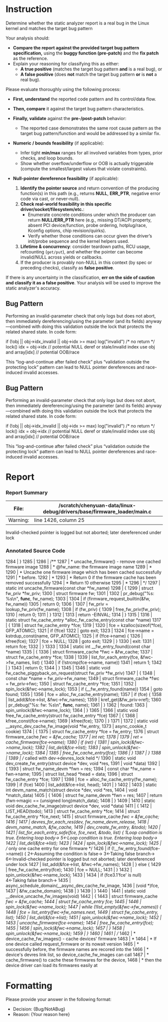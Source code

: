 # Instruction

Determine whether the static analyzer report is a real bug in the Linux kernel and matches the target bug pattern

Your analysis should:
- **Compare the report against the provided target bug pattern specification,** using the **buggy function (pre-patch)** and the **fix patch** as the reference.
- Explain your reasoning for classifying this as either:
  - **A true positive** (matches the target bug pattern **and** is a real bug), or
  - **A false positive** (does **not** match the target bug pattern **or** is **not** a real bug).

Please evaluate thoroughly using the following process:

- **First, understand** the reported code pattern and its control/data flow.
- **Then, compare** it against the target bug pattern characteristics.
- **Finally, validate** against the **pre-/post-patch** behavior:
  - The reported case demonstrates the same root cause pattern as the target bug pattern/function and would be addressed by a similar fix.

- **Numeric / bounds feasibility** (if applicable):
  - Infer tight **min/max** ranges for all involved variables from types, prior checks, and loop bounds.
  - Show whether overflow/underflow or OOB is actually triggerable (compute the smallest/largest values that violate constraints).

- **Null-pointer dereference feasibility** (if applicable):
  1. **Identify the pointer source** and return convention of the producing function(s) in this path (e.g., returns **NULL**, **ERR_PTR**, negative error code via cast, or never-null).
  2. **Check real-world feasibility in this specific driver/socket/filesystem/etc.**:
     - Enumerate concrete conditions under which the producer can return **NULL/ERR_PTR** here (e.g., missing DT/ACPI property, absent PCI device/function, probe ordering, hotplug/race, Kconfig options, chip revision/quirks).
     - Verify whether those conditions can occur given the driver’s init/probe sequence and the kernel helpers used.
  3. **Lifetime & concurrency**: consider teardown paths, RCU usage, refcounting (`get/put`), and whether the pointer can become invalid/NULL across yields or callbacks.
  4. If the producer is provably non-NULL in this context (by spec or preceding checks), classify as **false positive**.

If there is any uncertainty in the classification, **err on the side of caution and classify it as a false positive**. Your analysis will be used to improve the static analyzer's accuracy.

## Bug Pattern

Performing an invalid-parameter check that only logs but does not abort, then immediately dereferencing/using the parameter (and its fields) anyway—combined with doing this validation outside the lock that protects the related shared state. In code form:

if (!obj || obj->idx_invalid || obj->idx >= max)
    log("invalid")
/* no return */
lock()
idx = obj->idx            // potential NULL deref or stale/invalid index
use obj and array[idx]    // potential OOB/race

This “log-and-continue after failed check” plus “validation outside the protecting lock” pattern can lead to NULL pointer dereferences and race-induced invalid accesses.

## Bug Pattern

Performing an invalid-parameter check that only logs but does not abort, then immediately dereferencing/using the parameter (and its fields) anyway—combined with doing this validation outside the lock that protects the related shared state. In code form:

if (!obj || obj->idx_invalid || obj->idx >= max)
    log("invalid")
/* no return */
lock()
idx = obj->idx            // potential NULL deref or stale/invalid index
use obj and array[idx]    // potential OOB/race

This “log-and-continue after failed check” plus “validation outside the protecting lock” pattern can lead to NULL pointer dereferences and race-induced invalid accesses.

# Report

### Report Summary

File:| /scratch/chenyuan-data/linux-debug/drivers/base/firmware_loader/main.c
---|---
Warning:| line 1426, column 25
Invalid-checked pointer is logged but not aborted; later dereferenced under
lock

### Annotated Source Code


1284  | }
1285  |
1286  | /**
1287  |  * uncache_firmware() - remove one cached firmware image
1288  |  * @fw_name: the firmware image name
1289  |  *
1290  |  * Uncache one firmware image which has been cached successfully
1291  |  * before.
1292  |  *
1293  |  * Return 0 if the firmware cache has been removed successfully
1294  |  * Return !0 otherwise
1295  |  *
1296  |  */
1297  | static int uncache_firmware(const char *fw_name)
1298  | {
1299  |  struct fw_priv *fw_priv;
1300  |  struct firmware fw;
1301  |
1302  |  pr_debug("%s: %s\n", __func__, fw_name);
1303  |
1304  |  if (firmware_request_builtin(&fw, fw_name))
1305  |  return 0;
1306  |
1307  | 	fw_priv = lookup_fw_priv(fw_name);
1308  |  if (fw_priv) {
1309  | 		free_fw_priv(fw_priv);
1310  |  return 0;
1311  | 	}
1312  |
1313  |  return -EINVAL;
1314  | }
1315  |
1316  | static struct fw_cache_entry *alloc_fw_cache_entry(const char *name)
1317  | {
1318  |  struct fw_cache_entry *fce;
1319  |
1320  | 	fce = kzalloc(sizeof(*fce), GFP_ATOMIC);
1321  |  if (!fce)
1322  |  goto exit;
1323  |
1324  | 	fce->name = kstrdup_const(name, GFP_ATOMIC);
1325  |  if (!fce->name) {
1326  | 		kfree(fce);
1327  | 		fce = NULL;
1328  |  goto exit;
1329  | 	}
1330  | exit:
1331  |  return fce;
1332  | }
1333  |
1334  | static int __fw_entry_found(const char *name)
1335  | {
1336  |  struct firmware_cache *fwc = &fw_cache;
1337  |  struct fw_cache_entry *fce;
1338  |
1339  |  list_for_each_entry(fce, &fwc->fw_names, list) {
1340  |  if (!strcmp(fce->name, name))
1341  |  return 1;
1342  | 	}
1343  |  return 0;
1344  | }
1345  |
1346  | static void fw_cache_piggyback_on_request(struct fw_priv *fw_priv)
1347  | {
1348  |  const char *name = fw_priv->fw_name;
1349  |  struct firmware_cache *fwc = fw_priv->fwc;
1350  |  struct fw_cache_entry *fce;
1351  |
1352  | 	spin_lock(&fwc->name_lock);
1353  |  if (__fw_entry_found(name))
1354  |  goto found;
1355  |
1356  | 	fce = alloc_fw_cache_entry(name);
1357  |  if (fce) {
1358  | 		list_add(&fce->list, &fwc->fw_names);
1359  | 		kref_get(&fw_priv->ref);
1360  |  pr_debug("%s: fw: %s\n", __func__, name);
1361  | 	}
1362  | found:
1363  | 	spin_unlock(&fwc->name_lock);
1364  | }
1365  |
1366  | static void free_fw_cache_entry(struct fw_cache_entry *fce)
1367  | {
1368  | 	kfree_const(fce->name);
1369  | 	kfree(fce);
1370  | }
1371  |
1372  | static void __async_dev_cache_fw_image(void *fw_entry,
1373  | 				       async_cookie_t cookie)
1374  | {
1375  |  struct fw_cache_entry *fce = fw_entry;
1376  |  struct firmware_cache *fwc = &fw_cache;
1377  |  int ret;
1378  |
1379  | 	ret = cache_firmware(fce->name);
1380  |  if (ret) {
1381  | 		spin_lock(&fwc->name_lock);
1382  | 		list_del(&fce->list);
1383  | 		spin_unlock(&fwc->name_lock);
1384  |
1385  | 		free_fw_cache_entry(fce);
1386  | 	}
1387  | }
1388  |
1389  | /* called with dev->devres_lock held */
1390  | static void dev_create_fw_entry(struct device *dev, void *res,
1391  |  void *data)
1392  | {
1393  |  struct fw_name_devm *fwn = res;
1394  |  const char *fw_name = fwn->name;
1395  |  struct list_head *head = data;
1396  |  struct fw_cache_entry *fce;
1397  |
1398  | 	fce = alloc_fw_cache_entry(fw_name);
1399  |  if (fce)
1400  | 		list_add(&fce->list, head);
1401  | }
1402  |
1403  | static int devm_name_match(struct device *dev, void *res,
1404  |  void *match_data)
1405  | {
1406  |  struct fw_name_devm *fwn = res;
1407  |  return (fwn->magic == (unsigned long)match_data);
1408  | }
1409  |
1410  | static void dev_cache_fw_image(struct device *dev, void *data)
1411  | {
1412  |  LIST_HEAD(todo);
1413  |  struct fw_cache_entry *fce;
1414  |  struct fw_cache_entry *fce_next;
1415  |  struct firmware_cache *fwc = &fw_cache;
1416  |
1417  |  devres_for_each_res(dev, fw_name_devm_release,
1418  | 			    devm_name_match, &fw_cache,
1419  | 			    dev_create_fw_entry, &todo);
1420  |
1421  |  list_for_each_entry_safe(fce, fce_next, &todo, list) {
    1Loop condition is true.  Entering loop body→
    5←Loop condition is true.  Entering loop body→
1422  |  list_del(&fce->list);
1423  |
1424  | 		spin_lock(&fwc->name_lock);
1425  |  /* only one cache entry for one firmware */
1426  |  if (!__fw_entry_found(fce->name)) {
    2←Assuming the condition is false→
    3←Taking false branch→
    6←Invalid-checked pointer is logged but not aborted; later dereferenced under lock
1427  | 			list_add(&fce->list, &fwc->fw_names);
1428  | 		} else {
1429  |  free_fw_cache_entry(fce);
1430  |  fce = NULL;
1431  | 		}
1432  |  spin_unlock(&fwc->name_lock);
1433  |
1434  |  if (fce3.1'fce' is null)
    4←Taking false branch→
1435  | 			async_schedule_domain(__async_dev_cache_fw_image,
1436  | 					      (void *)fce,
1437  | 					      &fw_cache_domain);
1438  |  }
1439  | }
1440  |
1441  | static void __device_uncache_fw_images(void)
1442  | {
1443  |  struct firmware_cache *fwc = &fw_cache;
1444  |  struct fw_cache_entry *fce;
1445  |
1446  | 	spin_lock(&fwc->name_lock);
1447  |  while (!list_empty(&fwc->fw_names)) {
1448  | 		fce = list_entry(fwc->fw_names.next,
1449  |  struct fw_cache_entry, list);
1450  | 		list_del(&fce->list);
1451  | 		spin_unlock(&fwc->name_lock);
1452  |
1453  | 		uncache_firmware(fce->name);
1454  | 		free_fw_cache_entry(fce);
1455  |
1456  | 		spin_lock(&fwc->name_lock);
1457  | 	}
1458  | 	spin_unlock(&fwc->name_lock);
1459  | }
1460  |
1461  | /**
1462  |  * device_cache_fw_images() - cache devices' firmware
1463  |  *
1464  |  * If one device called request_firmware or its nowait version
1465  |  * successfully before, the firmware names are recored into the
1466  |  * device's devres link list, so device_cache_fw_images can call
1467  |  * cache_firmware() to cache these firmwares for the device,
1468  |  * then the device driver can load its firmwares easily at

# Formatting

Please provide your answer in the following format:

- Decision: {Bug/NotABug}
- Reason: {Your reason here}

